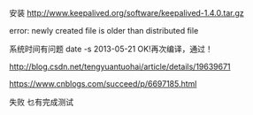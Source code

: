 安装
http://www.keepalived.org/software/keepalived-1.4.0.tar.gz


error: newly created file is older than distributed file

系统时间有问题
date -s 2013-05-21 
OK!再次编译，通过！



http://blog.csdn.net/tengyuantuohai/article/details/19639671


https://www.cnblogs.com/succeed/p/6697185.html

失败 乜有完成测试